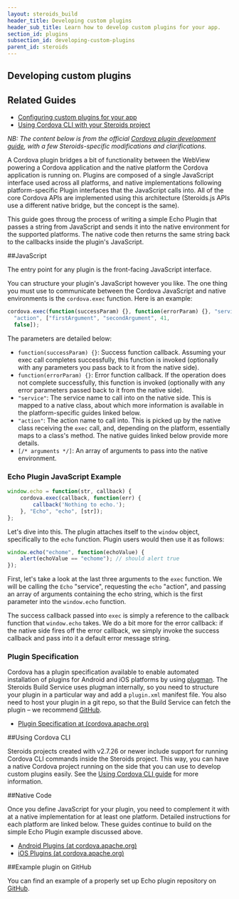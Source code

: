 ```yaml
---
layout: steroids_build
header_title: Developing custom plugins
header_sub_title: Learn how to develop custom plugins for your app.
section_id: plugins
subsection_id: developing-custom-plugins
parent_id: steroids
---
```

<section class="docs-section" id="developing-custom-plugins">

# Developing custom plugins

## Related Guides
* [Configuring custom plugins for your app][custom-plugin-config]
* [Using Cordova CLI with your Steroids project][using-cordova-cli]

*NB: The content below is from the official [Cordova plugin development guide][cordova-plugin-guide], with a few Steroids-specific modifications and clarifications.*

A Cordova plugin bridges a bit of functionality between the WebView powering a Cordova application and the native platform the Cordova application is running on. Plugins are composed of a single JavaScript interface used across all platforms, and native implementations following platform-specific Plugin interfaces that the JavaScript calls into. All of the core Cordova APIs are implemented using this architecture (Steroids.js APIs use a different native bridge, but the concept is the same).

This guide goes throug the process of writing a simple Echo Plugin that passes a string from JavaScript and sends it into the native environment for the supported platforms. The native code then returns the same string back to the callbacks inside the plugin's JavaScript.

##JavaScript

The entry point for any plugin is the front-facing JavaScript interface.

You can structure your plugin's JavaScript however you like. The one thing you must use to communicate between the Cordova JavaScript and native environments is the `cordova.exec` function. Here is an example:

```javascript
cordova.exec(function(successParam) {}, function(errorParam) {}, "service",
  "action", ["firstArgument", "secondArgument", 41,
  false]);
```

The parameters are detailed below:

* `function(successParam) {}`: Success function callback. Assuming your exec call completes successfully, this function is invoked (optionally with any parameters you pass back to it from the native side).
* `function(errorParam) {}`: Error function callback. If the operation does not complete successfully, this function is invoked (optionally with any error parameters passed back to it from the native side).
* `"service"`: The service name to call into on the native side. This is mapped to a native class, about which more information is available in the platform-specific guides linked below.
* `"action"`: The action name to call into. This is picked up by the native class receiving the `exec` call, and, depending on the platform, essentially maps to a class's method. The native guides linked below provide more details.
* `[/* arguments */]`: An array of arguments to pass into the native environment.

### Echo Plugin JavaScript Example

```javascript
window.echo = function(str, callback) {
    cordova.exec(callback, function(err) {
        callback('Nothing to echo.');
    }, "Echo", "echo", [str]);
};
```

Let's dive into this. The plugin attaches itself to the `window` object, specifically to the `echo` function. Plugin users would then use it as follows:

```javascript
window.echo("echome", function(echoValue) {
    alert(echoValue == "echome"); // should alert true
});
```

First, let's take a look at the last three arguments to the `exec` function. We will be calling the `Echo` "service", requesting the `echo` "action", and passing an array of arguments containing the echo string, which is the first parameter into the `window.echo` function.

The success callback passed into `exec` is simply a reference to the callback function that `window.echo` takes. We do a bit more for the error callback: if the native side fires off the error callback, we simply invoke the success callback and pass into it a default error message string.

### Plugin Specification

Cordova has a plugin specification available to enable automated installation of plugins for Android and iOS platforms by using [plugman][plugman]. The Steroids Build Service uses plugman internally, so you need to structure your plugin in a particular way and add a `plugin.xml` manifest file. You also need to host your plugin in a git repo, so that the Build Service can fetch the plugin – we recommend [GitHub][github].

* [Plugin Specification at (cordova.apache.org)][cordova-plugin-spec]

##Using Cordova CLI

Steroids projects created with v2.7.26 or newer include support for running Cordova CLI commands inside the Steroids project. This way, you can have a native Cordova project running on the side that you can use to develop custom plugins easily. See the [Using Cordova CLI guide][using-cordova-cli] for more information.

##Native Code

Once you define JavaScript for your plugin, you need to complement it with at a native implementation for at least one platform. Detailed instructions for each platform are linked below. These guides continue to build on the simple Echo Plugin example discussed above.

 * [Android Plugins (at cordova.apache.org)][cordova-android-plugin]
 * [iOS Plugins (at cordova.apache.org)][cordova-ios-plugin]



##Example plugin on GitHub

You can find an example of a properly set up Echo plugin repository on [GitHub][steroids-echo-plugin].

[cordova-plugin-spec]: http://cordova.apache.org/docs/en/3.5.0/plugin_ref_spec.md.html#Plugin%20Specification
[cordova-android-plugin]: http://cordova.apache.org/docs/en/3.5.0/guide_platforms_android_plugin.md.html#Android%20Plugins
[cordova-ios-plugin]: http://cordova.apache.org/docs/en/3.5.0/guide_platforms_ios_plugin.md.html#iOS%20Plugins
[cordova-plugin-guide]: http://cordova.apache.org/docs/en/3.5.0/guide_hybrid_plugins_index.md.html#Plugin%20Development%20Guide
[custom-plugin-config]: /tooling/plugins/configuring-custom-plugins
[github]: https://github.com
[plugman]: https://github.com/apache/cordova-plugman
[steroids-kitchensink]: https://github.com/AppGyver/kitchensink
[steroids-echo-plugin]: https://github.com/AppGyver/steroids-echo-plugin/
[using-cordova-cli]: /tooling/plugins/cordova-cli
</section>